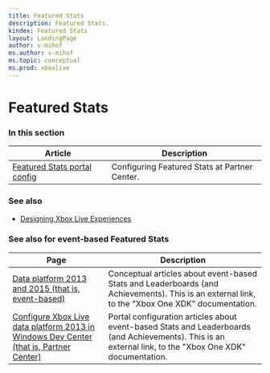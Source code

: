 ```yaml
---
title: Featured Stats
description: Featured Stats.
kindex: Featured Stats
layout: LandingPage
author: v-mihof
ms.author: v-mihof
ms.topic: conceptual
ms.prod: xboxlive
---
```


# Featured Stats


### In this section

| Article | Description |
|---------|-------------|
| [Featured Stats portal config](config/live-featured-stats-config-nav.md) | Configuring Featured Stats at Partner Center. |


### See also

* [Designing Xbox Live Experiences](../../live-designing-experiences.md)


### See also for event-based Featured Stats

| Page | Description |
|---------|-------------|
| [Data platform 2013 and 2015 (that is, event-based)](https://developer.microsoft.com/games/xbox/docs/xdk/data-platform-2013-2015) | Conceptual articles about event-based Stats and Leaderboards (and Achievements). This is an external link, to the "Xbox One XDK" documentation. |
| [Configure Xbox Live data platform 2013 in Windows Dev Center (that is, Partner Center)](https://developer.microsoft.com/games/xbox/docs/xdk/dev-center-configure-data-platform-2013) | Portal configuration articles about event-based Stats and Leaderboards (and Achievements). This is an external link, to the "Xbox One XDK" documentation. |
